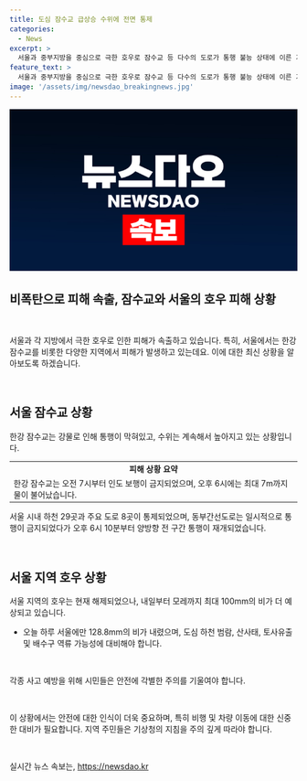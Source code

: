 ```yaml
---
title: 도심 잠수교 급상승 수위에 전면 통제
categories:
  - News
excerpt: >
  서울과 중부지방을 중심으로 극한 호우로 잠수교 등 다수의 도로가 통행 불능 상태에 이른 가운데, 한강 수위가 급격히 상승하는 상황입니다. 하루에 128.8mm의 비가 내리고, 내일부터 모레까지 최대 100mm의 비가 더 예상됩니다. 이에 따라 도심 하천 범람과 산사태, 토사유출, 배수구 역류 가능성에 대비해야 합니다.
feature_text: >
  서울과 중부지방을 중심으로 극한 호우로 잠수교 등 다수의 도로가 통행 불능 상태에 이른 가운데, 한강 수위가 급격히 상승하는 상황입니다. 하루에 128.8mm의 비가 내리고, 내일부터 모레까지 최대 100mm의 비가 더 예상됩니다. 이에 따라 도심 하천 범람과 산사태, 토사유출, 배수구 역류 가능성에 대비해야 합니다.
image: '/assets/img/newsdao_breakingnews.jpg'
---
```


<p><img src="/assets/img/newsdao_breakingnews.jpg" alt="cryptoinkorea 속보" /></p>

<h2>비폭탄으로 피해 속출, 잠수교와 서울의 호우 피해 상황</h2>

<p data-ke-size="size16">&nbsp;</p>

<p>서울과 각 지방에서 극한 호우로 인한 피해가 속출하고 있습니다. 특히, 서울에서는 한강 잠수교를 비롯한 다양한 지역에서 피해가 발생하고 있는데요. 이에 대한 최신 상황을 알아보도록 하겠습니다.</p>

<p data-ke-size="size16">&nbsp;</p>

<h2 data-ke-size="size26">서울 잠수교 상황</h2>

<p data-ke-size="size16">한강 잠수교는 강물로 인해 통행이 막혀있고, 수위는 계속해서 높아지고 있는 상황입니다.</p>

<table>
    <tr>
        <td style="text-align: center; height: 17px;"><b>피해 상황 요약</b></td>
    </tr>
    <tr>
        <td>한강 잠수교는 오전 7시부터 인도 보행이 금지되었으며, 오후 6시에는 최대 7m까지 물이 불어났습니다. </td>
    </tr>
</table>

<p data-ke-size="size16">서울 시내 하천 29곳과 주요 도로 8곳이 통제되었으며, 동부간선도로는 일시적으로 통행이 금지되었다가 오후 6시 10분부터 양방향 전 구간 통행이 재개되었습니다.</p>

<p data-ke-size="size16">&nbsp;</p>

<h2 data-ke-size="size26">서울 지역 호우 상황</h2>

<p data-ke-size="size16">서울 지역의 호우는 현재 해제되었으나, 내일부터 모레까지 최대 100mm의 비가 더 예상되고 있습니다.</p>

<ul>
    <li>오늘 하루 서울에만 128.8mm의 비가 내렸으며, 도심 하천 범람, 산사태, 토사유출 및 배수구 역류 가능성에 대비해야 합니다.</li>
</ul>

<p data-ke-size="size16">&nbsp;</p>

<p data-ke-size="size16">각종 사고 예방을 위해 시민들은 안전에 각별한 주의를 기울여야 합니다.</p>

<p data-ke-size="size16">&nbsp;</p>

<p>이 상황에서는 안전에 대한 인식이 더욱 중요하며, 특히 비행 및 차량 이동에 대한 신중한 대비가 필요합니다. 지역 주민들은 기상청의 지침을 주의 깊게 따라야 합니다.</p>

<p data-ke-size="size16">&nbsp;</p>
실시간 뉴스 속보는, <a href="https://newsdao.kr" rel="dofollow">https://newsdao.kr</a>


